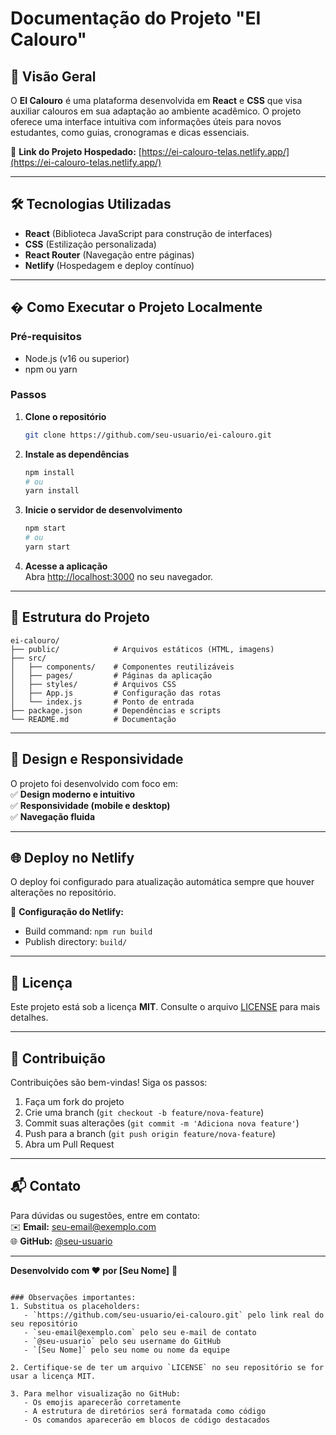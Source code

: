 # Documentação do Projeto "EI Calouro"  

## 📌 Visão Geral  

O **EI Calouro** é uma plataforma desenvolvida em **React** e **CSS** que visa auxiliar calouros em sua adaptação ao ambiente acadêmico. O projeto oferece uma interface intuitiva com informações úteis para novos estudantes, como guias, cronogramas e dicas essenciais.  

🔗 **Link do Projeto Hospedado:** [https://ei-calouro-telas.netlify.app/](https://ei-calouro-telas.netlify.app/)  

---

## 🛠️ Tecnologias Utilizadas  

- **React** (Biblioteca JavaScript para construção de interfaces)  
- **CSS** (Estilização personalizada)  
- **React Router** (Navegação entre páginas)  
- **Netlify** (Hospedagem e deploy contínuo)  

---

## � Como Executar o Projeto Localmente  

### Pré-requisitos  
- Node.js (v16 ou superior)  
- npm ou yarn  

### Passos  
1. **Clone o repositório**  
   ```sh
   git clone https://github.com/seu-usuario/ei-calouro.git
   ```  

2. **Instale as dependências**  
   ```sh
   npm install
   # ou
   yarn install
   ```  

3. **Inicie o servidor de desenvolvimento**  
   ```sh
   npm start
   # ou
   yarn start
   ```  

4. **Acesse a aplicação**  
   Abra [http://localhost:3000](http://localhost:3000) no seu navegador.  

---

## 📂 Estrutura do Projeto  

```
ei-calouro/  
├── public/            # Arquivos estáticos (HTML, imagens)  
├── src/  
│   ├── components/    # Componentes reutilizáveis  
│   ├── pages/         # Páginas da aplicação  
│   ├── styles/        # Arquivos CSS  
│   ├── App.js         # Configuração das rotas  
│   └── index.js       # Ponto de entrada  
├── package.json       # Dependências e scripts  
└── README.md          # Documentação  
```  

---

## 🎨 Design e Responsividade  

O projeto foi desenvolvido com foco em:  
✅ **Design moderno e intuitivo**  
✅ **Responsividade (mobile e desktop)**  
✅ **Navegação fluida**  

---

## 🌐 Deploy no Netlify  

O deploy foi configurado para atualização automática sempre que houver alterações no repositório.  

🔧 **Configuração do Netlify:**  
- Build command: `npm run build`  
- Publish directory: `build/`  

---

## 📜 Licença  

Este projeto está sob a licença **MIT**. Consulte o arquivo [LICENSE](LICENSE) para mais detalhes.  

---

## 🤝 Contribuição  

Contribuições são bem-vindas! Siga os passos:  
1. Faça um fork do projeto  
2. Crie uma branch (`git checkout -b feature/nova-feature`)  
3. Commit suas alterações (`git commit -m 'Adiciona nova feature'`)  
4. Push para a branch (`git push origin feature/nova-feature`)  
5. Abra um Pull Request  

---

## 📬 Contato  

Para dúvidas ou sugestões, entre em contato:  
✉️ **Email:** seu-email@exemplo.com  
🌐 **GitHub:** [@seu-usuario](https://github.com/seu-usuario)  

---

**Desenvolvido com ❤️ por [Seu Nome]** 🚀
```

### Observações importantes:
1. Substitua os placeholders:
   - `https://github.com/seu-usuario/ei-calouro.git` pelo link real do seu repositório
   - `seu-email@exemplo.com` pelo seu e-mail de contato
   - `@seu-usuario` pelo seu username do GitHub
   - `[Seu Nome]` pelo seu nome ou nome da equipe

2. Certifique-se de ter um arquivo `LICENSE` no seu repositório se for usar a licença MIT.

3. Para melhor visualização no GitHub:
   - Os emojis aparecerão corretamente
   - A estrutura de diretórios será formatada como código
   - Os comandos aparecerão em blocos de código destacados
